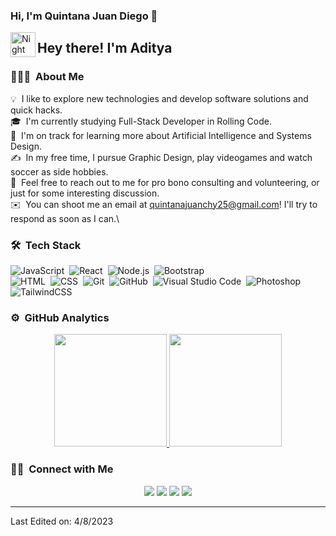 ### Hi, I'm Quintana Juan Diego 👋

<!-- ![Aditya Vikram Singh Banner](https://raw.githubusercontent.com/AVS1508/AVS1508/master/assets/Aditya%20Vikram%20Singh%20Banner.jpg) -->

<img alt="Night Coding" src="./assets/Hand%20Wave.gif" width='40' align="left"/><h2>Hey there! I'm Aditya</h2>

<!-- ## 👋 &nbsp;Hey there! I'm Aditya -->

### 👨🏻‍💻 &nbsp;About Me

💡 &nbsp;I like to explore new technologies and develop software solutions and quick hacks.\
🎓 &nbsp;I'm currently studying Full-Stack Developer in Rolling Code.\
🌱 &nbsp;I'm on track for learning more about Artificial Intelligence and Systems Design.\
✍️ &nbsp;In my free time, I pursue Graphic Design, play videogames and watch soccer as side hobbies.\
💬 &nbsp;Feel free to reach out to me for pro bono consulting and volunteering, or just for some interesting discussion.\
✉️ &nbsp;You can shoot me an email at quintanajuanchy25@gmail.com! I'll try to respond as soon as I can.\
<!-- 📄 &nbsp;Please have a look at my [Résumé](https://www.adityavsingh.com/resume.html) for more details about me. I'm open to feedback and suggestions! -->

### 🛠 &nbsp;Tech Stack

![JavaScript](https://img.shields.io/badge/-JavaScript-05122A?style=flat&logo=javascript)&nbsp;
![React](https://img.shields.io/badge/-React-05122A?style=flat&logo=react)&nbsp;
![Node.js](https://img.shields.io/badge/-Node.js-05122A?style=flat&logo=node.js)&nbsp;
![Bootstrap](https://img.shields.io/badge/-Bootstrap-05122A?style=flat&logo=bootstrap&logoColor=563D7C)\
![HTML](https://img.shields.io/badge/-HTML-05122A?style=flat&logo=HTML5)&nbsp;
![CSS](https://img.shields.io/badge/-CSS-05122A?style=flat&logo=CSS3&logoColor=1572B6)&nbsp;
![Git](https://img.shields.io/badge/-Git-05122A?style=flat&logo=git)&nbsp;
![GitHub](https://img.shields.io/badge/-GitHub-05122A?style=flat&logo=github)&nbsp;
![Visual Studio Code](https://img.shields.io/badge/-Visual%20Studio%20Code-05122A?style=flat&logo=visual-studio-code&logoColor=007ACC)&nbsp;
![Photoshop](https://img.shields.io/badge/-Photoshop-05122A?style=flat&logo=adobe-photoshop)&nbsp;
![TailwindCSS](https://img.shields.io/badge/-Tailwindcss-05122A?style=flat&logo=tailwindcss)&nbsp;

### ⚙️ &nbsp;GitHub Analytics

<p align="center">
<a href="https://github.com/AVS1508">
  <img height="180em" src="https://github-readme-stats-eight-theta.vercel.app/api?username=AVS1508&show_icons=true&theme=algolia&include_all_commits=true&count_private=true"/>
  <img height="180em" src="https://github-readme-stats-eight-theta.vercel.app/api/top-langs/?username=AVS1508&layout=compact&langs_count=8&theme=algolia"/>
</a>
</p>

### 🤝🏻 &nbsp;Connect with Me

<p align="center">
<a href="https://linkedin.com/in/AVS1508"><img src="https://img.shields.io/badge/-Juan%20Diego%20Quintana-0077B5?style=flat&logo=Linkedin&logoColor=white"/></a>
<a href="mailto:quintanajuanchy25@gmail.com"><img src="https://img.shields.io/badge/-quintanajuanchy25@gmail.com-D14836?style=flat&logo=Gmail&logoColor=white"/></a>
<a href="https://instagram.com/juanchyquintana"><img src="https://img.shields.io/badge/-@juanchyquintana-E4405F?style=flat&logo=Instagram&logoColor=white"/></a>
<a href="https://facebook.com/juandiego.quintana.37"><img src="https://img.shields.io/badge/-@juandiego.quintana.37-1877F2?style=flat&logo=Facebook&logoColor=white"/></a>
</p>

-----
Last Edited on: 4/8/2023
